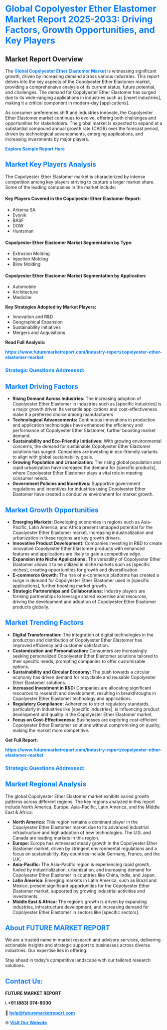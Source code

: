 <h1 style="color: #007BFF;">Global Copolyester Ether Elastomer Market Report 2025-2033: Driving Factors, Growth Opportunities, and Key Players</h1>

<section id="overview">
<h2>Market Report Overview</h2>
<p>The <a href="https://www.futuremarketreport.com/industry-report/copolyester-ether-elastomer-market" style="color: #007BFF; text-decoration: none;"><strong>Global Copolyester Ether Elastomer Market</strong></a> is witnessing significant growth, driven by increasing demand across various industries. This report delves into the key aspects of the Copolyester Ether Elastomer market, providing a comprehensive analysis of its current status, future potential, and challenges. The demand for Copolyester Ether Elastomer has surged due to its wide-ranging applications in industries such as [insert industries], making it a critical component in modern-day [applications].</p>
<p>As consumer preferences shift and industries innovate, the Copolyester Ether Elastomer market continues to evolve, offering both challenges and opportunities for stakeholders. The global market is expected to expand at a substantial compound annual growth rate (CAGR) over the forecast period, driven by technological advancements, emerging applications, and increasing investments by major players.</p>
</section>

<section id="overview">
<p><a href="https://www.futuremarketreport.com/request-sample/reportId=115129" style="color: #007BFF; text-decoration: none;"><strong>Explore Sample Report Here</strong></a></p>
</section>

<section id="key-players">
<h2 style="color: #007BFF;">Market Key Players Analysis</h2>
<p>The Copolyester Ether Elastomer market is characterized by intense competition among key players striving to capture a larger market share. Some of the leading companies in the market include:</p>
<h4>Key Players Covered in the Copolyester Ether Elastomer Report:</h4>
<ul><li>Arkema SA</li><li>Evonik</li><li>BASF</li><li>DOW</li><li>Huntsman</li></ul>
<h4>Copolyester Ether Elastomer Market Segmentation by Type:</h4>
<ul><li>Extrusion Molding</li><li>Injection Molding</li><li>Blow Molding</li></ul>

<h4>Copolyester Ether Elastomer Market Segmentation by Application:</h4>
<ul><li>Automobile</li><li>Architecture</li><li>Medicine</li></ul>
<p><strong>Key Strategies Adopted by Market Players:</strong></p>
<ul>
<li>Innovation and R&D</li>
<li>Geographical Expansion</li>
<li>Sustainability Initiatives</li>
<li>Mergers and Acquisitions</li>
</ul>
</section>

<section>
<p><strong>Read Full Analysis: </strong></p><a href="https://www.futuremarketreport.com/industry-report/copolyester-ether-elastomer-market" style="color: #007BFF; text-decoration: none;"><strong>https://www.futuremarketreport.com/industry-report/copolyester-ether-elastomer-market</strong></a>
<h3 style="color: #007BFF;">Strategic Questions Addressed:</h3>
</section>

<section id="driving-factors">
<h2 style="color: #007BFF;">Market Driving Factors</h2>
<ul>
<li><strong>Rising Demand Across Industries:</strong> The increasing adoption of Copolyester Ether Elastomer in industries such as [specific industries] is a major growth driver. Its versatile applications and cost-effectiveness make it a preferred choice among manufacturers.</li>
<li><strong>Technological Advancements:</strong> Continuous innovations in production and application technologies have enhanced the efficiency and performance of Copolyester Ether Elastomer, further boosting market demand.</li>
<li><strong>Sustainability and Eco-Friendly Initiatives:</strong> With growing environmental concerns, the demand for sustainable Copolyester Ether Elastomer solutions has surged. Companies are investing in eco-friendly variants to align with global sustainability goals.</li>
<li><strong>Growing Population and Urbanization:</strong> The rising global population and rapid urbanization have increased the demand for [specific products], where Copolyester Ether Elastomer plays a vital role in meeting consumer needs.</li>
<li><strong>Government Policies and Incentives:</strong> Supportive government regulations and incentives for industries using Copolyester Ether Elastomer have created a conducive environment for market growth.</li>
</ul>
</section>

<section id="growth-opportunities">
<h2 style="color: #007BFF;">Market Growth Opportunities</h2>
<ul>
<li><strong>Emerging Markets:</strong> Developing economies in regions such as Asia-Pacific, Latin America, and Africa present untapped potential for the Copolyester Ether Elastomer market. Increasing industrialization and urbanization in these regions are key growth drivers.</li>
<li><strong>Innovative Product Development:</strong> Companies investing in R&D to create innovative Copolyester Ether Elastomer products with enhanced features and applications are likely to gain a competitive edge.</li>
<li><strong>Expansion into Niche Applications:</strong> The versatility of Copolyester Ether Elastomer allows it to be utilized in niche markets such as [specific niches], creating opportunities for growth and diversification.</li>
<li><strong>E-commerce Growth:</strong> The rise of e-commerce platforms has created a surge in demand for Copolyester Ether Elastomer used in [specific applications], further boosting market growth.</li>
<li><strong>Strategic Partnerships and Collaborations:</strong> Industry players are forming partnerships to leverage shared expertise and resources, driving the development and adoption of Copolyester Ether Elastomer products globally.</li>
</ul>
</section>

<section id="trending-factors">
<h2 style="color: #007BFF;">Market Trending Factors</h2>
<ul>
<li><strong>Digital Transformation:</strong> The integration of digital technologies in the production and distribution of Copolyester Ether Elastomer has improved efficiency and customer satisfaction.</li>
<li><strong>Customization and Personalization:</strong> Consumers are increasingly seeking personalized Copolyester Ether Elastomer solutions tailored to their specific needs, prompting companies to offer customizable options.</li>
<li><strong>Sustainability and Circular Economy:</strong> The push towards a circular economy has driven demand for recyclable and reusable Copolyester Ether Elastomer solutions.</li>
<li><strong>Increased Investment in R&D:</strong> Companies are allocating significant resources to research and development, resulting in breakthroughs in Copolyester Ether Elastomer technology and applications.</li>
<li><strong>Regulatory Compliance:</strong> Adherence to strict regulatory standards, particularly in industries like [specific industries], is influencing product development and quality in the Copolyester Ether Elastomer market.</li>
<li><strong>Focus on Cost-Effectiveness:</strong> Businesses are exploring cost-efficient Copolyester Ether Elastomer solutions without compromising on quality, making the market more competitive.</li>
</ul>
</section>

<section>
<p><strong>Get Full Report: </strong></p><a href="https://www.futuremarketreport.com/industry-report/copolyester-ether-elastomer-market" style="color: #007BFF; text-decoration: none;"><strong>https://www.futuremarketreport.com/industry-report/copolyester-ether-elastomer-market</strong></a>
<h3 style="color: #007BFF;">Strategic Questions Addressed:</h3>
</section>


<section id="regional-analysis">
<h2 style="color: #007BFF;">Market Regional Analysis</h2>
<p>The global Copolyester Ether Elastomer market exhibits varied growth patterns across different regions. The key regions analyzed in this report include North America, Europe, Asia-Pacific, Latin America, and the Middle East & Africa:</p>
<ul>
<li><strong>North America:</strong> This region remains a dominant player in the Copolyester Ether Elastomer market due to its advanced industrial infrastructure and high adoption of new technologies. The U.S. and Canada are leading markets in this region.</li>
<li><strong>Europe:</strong> Europe has witnessed steady growth in the Copolyester Ether Elastomer market, driven by stringent environmental regulations and a focus on sustainability. Key countries include Germany, France, and the U.K.</li>
<li><strong>Asia-Pacific:</strong> The Asia-Pacific region is experiencing rapid growth, fueled by industrialization, urbanization, and increasing demand for Copolyester Ether Elastomer in countries like China, India, and Japan.</li>
<li><strong>Latin America:</strong> Emerging markets in Latin America, such as Brazil and Mexico, present significant opportunities for the Copolyester Ether Elastomer market, supported by growing industrial activities and investments.</li>
<li><strong>Middle East & Africa:</strong> The region’s growth is driven by expanding industries, infrastructure development, and increasing demand for Copolyester Ether Elastomer in sectors like [specific sectors].</li>
</ul>
</section>

<footer>
<h2 style="color: #007BFF;">About FUTURE MARKET REPORT</h2>
<p>We are a trusted name in market research and advisory services, delivering actionable insights and strategic support to businesses across diverse industries. Our expertise lies in offering:</p>

<p>Stay ahead in today’s competitive landscape with our tailored research solutions.</p>

<h2 style="color: #007BFF;">Contact Us:</h2>
<p><strong>FUTURE MARKET REPORT</strong></p>
<p>📞 <strong>+91 (883) 074-8030</strong></p>
<p>📧 <strong><a href="mailto:help@futuremarketreport.com" style="color: #007BFF;">help@futuremarketreport.com</a></strong></p>
<p>🌐 <strong><a href="https://www.futuremarketreport.com/" style="color: #007BFF;">Visit Our Website</a></strong></p>
</footer>